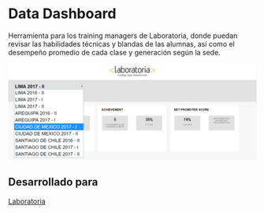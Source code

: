 # Data Dashboard
Herramienta para los training managers de Laboratoria, donde puedan revisar las habilidades técnicas y blandas de las alumnas, así como el desempeño promedio de cada clase y generación según la sede. 

![Sin titulo](assets/images/captura-1.png)  

## Desarrollado para 
[Laboratoria](http://laboratoria.la)
